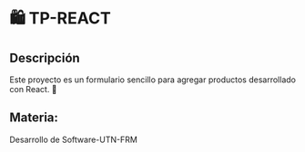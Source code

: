  # 🛍️ TP-REACT

## Descripción

Este proyecto es un formulario sencillo para agregar productos desarrollado con React. 🚀

## Materia: 
Desarrollo de Software-UTN-FRM
